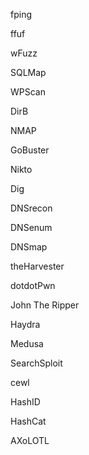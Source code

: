 fping

ffuf

wFuzz

SQLMap

WPScan

DirB

NMAP

GoBuster

Nikto

Dig

DNSrecon

DNSenum

DNSmap

theHarvester

dotdotPwn

John The Ripper

Haydra

Medusa

SearchSploit

cewl

HashID

HashCat

AXoLOTL